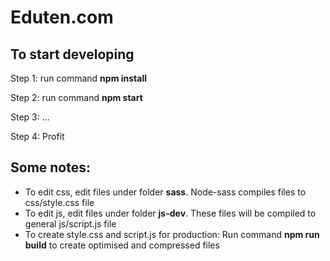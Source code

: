# Eduten.com

## To start developing
Step 1: run command **npm install**

Step 2: run command **npm start**

Step 3: ...

Step 4: Profit

## Some notes:
- To edit css, edit files under folder **sass**. Node-sass compiles files to css/style.css file
- To edit js, edit files under folder **js-dev**. These files will be compiled to general js/script.js file
- To create style.css and script.js for production: Run command **npm run build** to create optimised and compressed files